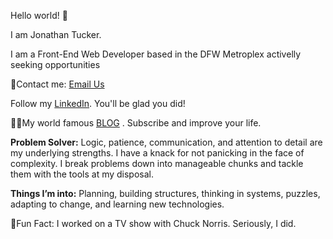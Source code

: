 Hello world! 👋

I am Jonathan Tucker. 

I am a Front-End Web Developer based in the DFW Metroplex activelly seeking opportunities

💌Contact me:  <a href="mailto:jonathantucker@yahoo.com?subject=You're so awesome!">Email Us</a>

Follow my <a href="https://www.linkedin.com/in/jontucklogic" target="_blank">LinkedIn</a>. You'll be glad you did!

✍🏿My world famous <a href="https://jontucklogic.hashnode.dev/" target="_blank">BLOG</a>  . Subscribe and improve your life.

<strong>Problem Solver:</strong>
Logic, patience, communication, and attention to detail are my underlying strengths. I have a knack for not panicking in the face of complexity. I break problems down into manageable chunks and tackle them with the tools at my disposal.

<strong>Things I’m into:</strong>
Planning, building structures, thinking in systems, puzzles, adapting to change, and learning new technologies. 

🥋Fun Fact: I worked on a TV show with Chuck Norris. Seriously, I did. 
